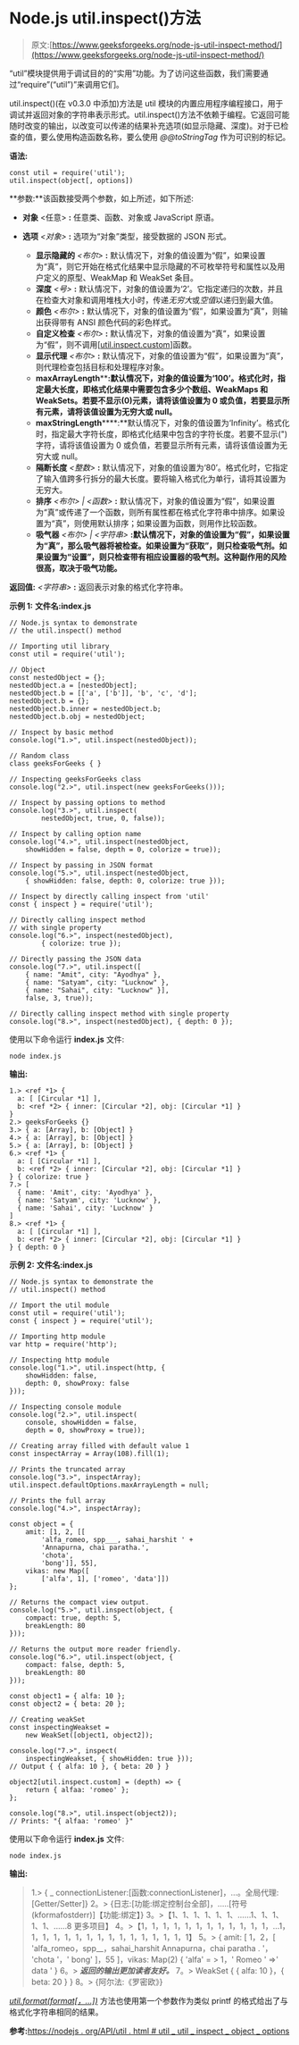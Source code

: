 # Node.js util.inspect()方法

> 原文:[https://www.geeksforgeeks.org/node-js-util-inspect-method/](https://www.geeksforgeeks.org/node-js-util-inspect-method/)

“util”模块提供用于调试目的的“实用”功能。为了访问这些函数，我们需要通过“require”(“util”)”来调用它们。

util.inspect()(在 v0.3.0 中添加)方法是 util 模块的内置应用程序编程接口，用于调试并返回对象的字符串表示形式。util.inspect()方法不依赖于编程。它返回可能随时改变的输出，以改变可以传递的结果补充选项(如显示隐藏、深度)。对于已检查的值，要么使用构造函数名称，要么使用 *@@toStringTag* 作为可识别的标记。

**语法:**

```
const util = require('util');
util.inspect(object[, options])
```

**参数:**该函数接受两个参数，如上所述，如下所述:

*   **对象** <任意> **:** 任意类、函数、对象或 JavaScript 原语。

*   **选项** *<对象>* **:** 选项为“对象”类型，接受数据的 JSON 形式。

    *   **显示隐藏的** *<布尔>* **:** 默认情况下，对象的值设置为“假”，如果设置为“真”，则它开始在格式化结果中显示隐藏的不可枚举符号和属性以及用户定义的原型、WeakMap 和 WeakSet 条目。
    *   **深度** *<号>* **:** 默认情况下，对象的值设置为‘2’。它指定递归的次数，并且在检查大对象和调用堆栈大小时，传递*无穷大*或*空值*以递归到最大值。
    *   **颜色** *<布尔>* **:** 默认情况下，对象的值设置为“假”，如果设置为“真”，则输出获得带有 ANSI 颜色代码的彩色样式。
    *   **自定义检查** *<布尔>* **:** 默认情况下，对象的值设置为“真”，如果设置为“假”，则不调用[[util.inspect.custom](深度，opts)]函数。
    *   **显示代理** *<布尔>* **:** 默认情况下，对象的值设置为“假”，如果设置为“真”，则代理检查包括目标和处理程序对象。
    *   **maxArrayLength***<integer>***:默认情况下，对象的值设置为‘100’。格式化时，指定最大长度，即格式化结果中需要包含多少个数组、WeakMaps 和 WeakSets。若要不显示(0)元素，请将该值设置为 0 或负值，若要显示所有元素，请将该值设置为无穷大或 null。**
    *   **maxStringLength***<integer>***:**默认情况下，对象的值设置为‘Infinity’。格式化时，指定最大字符长度，即格式化结果中包含的字符长度。若要不显示(")字符，请将该值设置为 0 或负值，若要显示所有元素，请将该值设置为无穷大或 null。
    *   **隔断长度** *<整数>* **:** 默认情况下，对象的值设置为‘80’。格式化时，它指定了输入值跨多行拆分的最大长度。要将输入格式化为单行，请将其设置为无穷大。
    *   **排序** *<布尔> | <函数>* **:** 默认情况下，对象的值设置为“假”，如果设置为“真”或传递了一个函数，则所有属性都在格式化字符串中排序。如果设置为“真”，则使用默认排序；如果设置为函数，则用作比较函数。
    *   **吸气器** *<布尔> | <字符串>* **:默认情况下，对象的值设置为“假”，如果设置为“真”，那么吸气器将被检查。如果设置为“获取”，则只检查吸气剂。如果设置为“设置”，则只检查带有相应设置器的吸气剂。这种副作用的风险很高，取决于吸气功能。**

**返回值:** *<字符串>* **:** 返回表示对象的格式化字符串。

**示例 1:** **文件名:index.js**

```
// Node.js syntax to demonstrate
// the util.inspect() method 

// Importing util library
const util = require('util');

// Object
const nestedObject = {};
nestedObject.a = [nestedObject];
nestedObject.b = [['a', ['b']], 'b', 'c', 'd'];
nestedObject.b = {};
nestedObject.b.inner = nestedObject.b;
nestedObject.b.obj = nestedObject;

// Inspect by basic method
console.log("1.>", util.inspect(nestedObject));

// Random class 
class geeksForGeeks { }

// Inspecting geeksForGeeks class 
console.log("2.>", util.inspect(new geeksForGeeks()));

// Inspect by passing options to method
console.log("3.>", util.inspect(
        nestedObject, true, 0, false));

// Inspect by calling option name
console.log("4.>", util.inspect(nestedObject,
    showHidden = false, depth = 0, colorize = true));

// Inspect by passing in JSON format 
console.log("5.>", util.inspect(nestedObject,
    { showHidden: false, depth: 0, colorize: true }));

// Inspect by directly calling inspect from 'util'
const { inspect } = require('util');

// Directly calling inspect method
// with single property
console.log("6.>", inspect(nestedObject),
        { colorize: true });

// Directly passing the JSON data
console.log("7.>", util.inspect([
    { name: "Amit", city: "Ayodhya" },
    { name: "Satyam", city: "Lucknow" },
    { name: "Sahai", city: "Lucknow" }],
    false, 3, true));

// Directly calling inspect method with single property
console.log("8.>", inspect(nestedObject), { depth: 0 });
```

使用以下命令运行 **index.js** 文件:

```
node index.js

```

**输出:**

```
1.> <ref *1> {
  a: [ [Circular *1] ],
  b: <ref *2> { inner: [Circular *2], obj: [Circular *1] }
}
2.> geeksForGeeks {}
3.> { a: [Array], b: [Object] }
4.> { a: [Array], b: [Object] }
5.> { a: [Array], b: [Object] }
6.> <ref *1> {
  a: [ [Circular *1] ],
  b: <ref *2> { inner: [Circular *2], obj: [Circular *1] }
} { colorize: true }
7.> [
  { name: 'Amit', city: 'Ayodhya' },
  { name: 'Satyam', city: 'Lucknow' },
  { name: 'Sahai', city: 'Lucknow' }
]
8.> <ref *1> {
  a: [ [Circular *1] ],
  b: <ref *2> { inner: [Circular *2], obj: [Circular *1] }
} { depth: 0 }

```

**示例 2:** **文件名:index.js**

```
// Node.js syntax to demonstrate the 
// util.inspect() method 

// Import the util module 
const util = require('util');
const { inspect } = require('util');

// Importing http module
var http = require('http');

// Inspecting http module
console.log("1.>", util.inspect(http, {
    showHidden: false,
    depth: 0, showProxy: false
}));

// Inspecting console module
console.log("2.>", util.inspect(
    console, showHidden = false,
    depth = 0, showProxy = true));

// Creating array filled with default value 1
const inspectArray = Array(108).fill(1);

// Prints the truncated array
console.log("3.>", inspectArray);
util.inspect.defaultOptions.maxArrayLength = null;

// Prints the full array
console.log("4.>", inspectArray);

const object = {
    amit: [1, 2, [[
        'alfa_romeo, spp___, sahai_harshit ' +
        'Annapurna, chai paratha.',
        'chota',
        'bong']], 55],
    vikas: new Map([
        ['alfa', 1], ['romeo', 'data']])
};

// Returns the compact view output.
console.log("5.>", util.inspect(object, {
    compact: true, depth: 5,
    breakLength: 80
}));

// Returns the output more reader friendly.
console.log("6.>", util.inspect(object, {
    compact: false, depth: 5,
    breakLength: 80
}));

const object1 = { alfa: 10 };
const object2 = { beta: 20 };

// Creating weakSet
const inspectingWeakset = 
    new WeakSet([object1, object2]);

console.log("7.>", inspect(
    inspectingWeakset, { showHidden: true }));
// Output { { alfa: 10 }, { beta: 20 } }

object2[util.inspect.custom] = (depth) => {
    return { alfaa: 'romeo' };
};

console.log("8.>", util.inspect(object2));
// Prints: "{ alfaa: 'romeo' }"
```

使用以下命令运行 **index.js** 文件:

```
node index.js

```

**输出:**

> 1.> { _ connectionListener:[函数:connectionListener]，…。全局代理:[Getter/Setter]}
> 2。> {日志:[功能:绑定控制台全部]，…..[符号(kformafostderr)]【功能:绑定】}
> 3。>【1、1、1、1、1、1、……1、1、1、1、1、……8 更多项目】
> 4。>【1，1，1，1，1，1，1，1，1，1，1，1，…1，1，1，1，1，1，1，1，1，1，1，1，1，1，1，1】
> 5。> { amit: [ 1，2，[ 'alfa_romeo，spp__，sahai_harshit Annapurna，chai paratha . '，
> 'chota '，' bong' ]，55 ]，vikas: Map(2) { 'alfa' = > 1，' Romeo ' =>' data ' }
> 6。> ***返回的输出更加读者友好。***
> 7。> WeakSet { { alfa: 10 }，{ beta: 20 } }
> 8。> {阿尔法:《罗密欧》}

[*util.format(format[，…])*](https://www.geeksforgeeks.org/node-js-util-format-method/) 方法也使用第一个参数作为类似 printf 的格式给出了与格式化字符串相同的结果。

**参考:**[https://nodejs . org/API/util . html # util _ util _ inspect _ object _ options](https://nodejs.org/api/util.html#util_util_inspect_object_options)